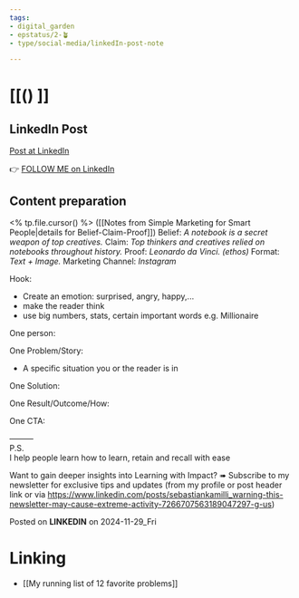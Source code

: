 ```yaml
---
tags: 
- digital_garden
- epstatus/2-🪴
- type/social-media/linkedIn-post-note

---
```

# [[() ]]
## LinkedIn Post
[Post at LinkedIn]()
  

👉 [FOLLOW ME on LinkedIn](https://www.linkedin.com/comm/mynetwork/discovery-see-all?usecase=PEOPLE_FOLLOWS&followMember=sebastiankamilli)

## Content preparation
<% tp.file.cursor() %>
([[Notes from Simple Marketing for Smart People|details for Belief-Claim-Proof]])
Belief: *A notebook is a secret weapon of top creatives.* 
Claim: *Top thinkers and creatives relied on notebooks throughout history.* 
Proof: *Leonardo da Vinci. (ethos)* 
Format: *Text + Image.* 
Marketing Channel: *Instagram*

Hook: 
+ Create an emotion: surprised, angry, happy,...
+ make the reader think
+ use big numbers, stats, certain important words e.g. Millionaire

One person:

One Problem/Story:
+ A specific situation you or the reader is in

One Solution:

One Result/Outcome/How:

One CTA:

———  
P.S.  
I help people learn how to learn, retain and recall with ease

Want to gain deeper insights into Learning with Impact?
➠ Subscribe to my newsletter for exclusive tips and updates
(from my profile or post header link or via https://www.linkedin.com/posts/sebastiankamilli_warning-this-newsletter-may-cause-extreme-activity-7266707563189047297-g-us)

Posted on **LINKEDIN** on 2024-11-29_Fri
# Linking
+ [[My running list of 12 favorite problems]]